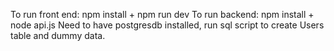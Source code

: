 To run front end: npm install + npm run dev
To run backend: npm install + node api.js
Need to have postgresdb installed, run sql script to create Users table and dummy data.
